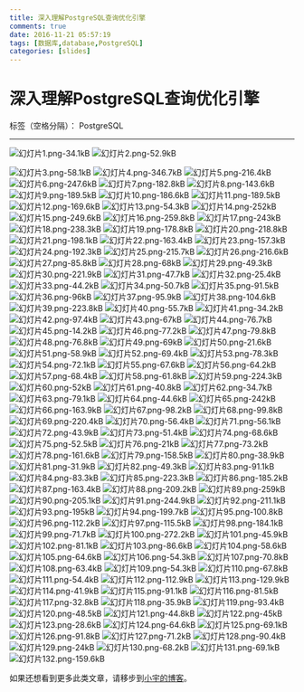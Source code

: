 ```yaml
---
title: 深入理解PostgreSQL查询优化引擎
comments: true
date: 2016-11-21 05:57:19
tags: [数据库,database,PostgreSQL]
categories: [slides]
---
```

# 深入理解PostgreSQL查询优化引擎

标签（空格分隔）： PostgreSQL

---


![幻灯片1.png-34.1kB][1]
![幻灯片2.png-52.9kB][3]
<!--more-->
![幻灯片3.png-58.1kB][4]
![幻灯片4.png-346.7kB][5]
![幻灯片5.png-216.4kB][6]
![幻灯片6.png-247.6kB][7]
![幻灯片7.png-182.8kB][8]
![幻灯片8.png-143.6kB][9]
![幻灯片9.png-189.5kB][10]
![幻灯片10.png-186.6kB][11]
![幻灯片11.png-189.5kB][12]
![幻灯片12.png-169.6kB][13]
![幻灯片13.png-54.3kB][14]
![幻灯片14.png-252kB][15]
![幻灯片15.png-249.6kB][16]
![幻灯片16.png-259.8kB][17]
![幻灯片17.png-243kB][18]
![幻灯片18.png-238.3kB][19]
![幻灯片19.png-178.8kB][20]
![幻灯片20.png-218.8kB][21]
![幻灯片21.png-198.1kB][22]
![幻灯片22.png-163.4kB][23]
![幻灯片23.png-157.3kB][24]
![幻灯片24.png-192.3kB][25]
![幻灯片25.png-215.7kB][26]
![幻灯片26.png-216.6kB][27]
![幻灯片27.png-85.8kB][28]
![幻灯片28.png-68kB][29]
![幻灯片29.png-49.3kB][30]
![幻灯片30.png-221.9kB][31]
![幻灯片31.png-47.7kB][32]
![幻灯片32.png-25.4kB][33]
![幻灯片33.png-44.2kB][34]
![幻灯片34.png-50.7kB][35]
![幻灯片35.png-91.5kB][36]
![幻灯片36.png-96kB][37]
![幻灯片37.png-95.9kB][38]
![幻灯片38.png-104.6kB][39]
![幻灯片39.png-223.8kB][40]
![幻灯片40.png-55.7kB][41]
![幻灯片41.png-34.2kB][42]
![幻灯片42.png-97.4kB][43]
![幻灯片43.png-67kB][44]
![幻灯片44.png-76.7kB][45]
![幻灯片45.png-14.2kB][46]
![幻灯片46.png-77.2kB][47]
![幻灯片47.png-79.8kB][48]
![幻灯片48.png-76.8kB][49]
![幻灯片49.png-69kB][50]
![幻灯片50.png-21.6kB][51]
![幻灯片51.png-58.9kB][52]
![幻灯片52.png-69.4kB][53]
![幻灯片53.png-78.3kB][54]
![幻灯片54.png-72.1kB][55]
![幻灯片55.png-67.6kB][56]
![幻灯片56.png-64.2kB][57]
![幻灯片57.png-68.4kB][58]
![幻灯片58.png-61.8kB][59]
![幻灯片59.png-224.3kB][60]
![幻灯片60.png-52kB][61]
![幻灯片61.png-40.8kB][62]
![幻灯片62.png-34.7kB][63]
![幻灯片63.png-79.1kB][64]
![幻灯片64.png-44.6kB][65]
![幻灯片65.png-242kB][66]
![幻灯片66.png-163.9kB][67]
![幻灯片67.png-98.2kB][68]
![幻灯片68.png-99.8kB][69]
![幻灯片69.png-220.4kB][70]
![幻灯片70.png-56.4kB][71]
![幻灯片71.png-56.1kB][72]
![幻灯片72.png-43.9kB][73]
![幻灯片73.png-51.4kB][74]
![幻灯片74.png-68.6kB][75]
![幻灯片75.png-52.5kB][76]
![幻灯片76.png-21kB][77]
![幻灯片77.png-73.2kB][78]
![幻灯片78.png-161.6kB][79]
![幻灯片79.png-158.5kB][80]
![幻灯片80.png-38.9kB][81]
![幻灯片81.png-31.9kB][82]
![幻灯片82.png-49.3kB][83]
![幻灯片83.png-91.1kB][84]
![幻灯片84.png-83.3kB][85]
![幻灯片85.png-223.3kB][86]
![幻灯片86.png-185.2kB][87]
![幻灯片87.png-163.4kB][88]
![幻灯片88.png-209.2kB][89]
![幻灯片89.png-259kB][90]
![幻灯片90.png-205.1kB][91]
![幻灯片91.png-244.9kB][92]
![幻灯片92.png-211.1kB][93]
![幻灯片93.png-195kB][94]
![幻灯片94.png-199.7kB][95]
![幻灯片95.png-100.8kB][96]
![幻灯片96.png-112.2kB][97]
![幻灯片97.png-115.5kB][98]
![幻灯片98.png-184.1kB][99]
![幻灯片99.png-71.7kB][100]
![幻灯片100.png-272.2kB][101]
![幻灯片101.png-45.9kB][102]
![幻灯片102.png-81.1kB][103]
![幻灯片103.png-86.6kB][104]
![幻灯片104.png-58.6kB][105]
![幻灯片105.png-64.6kB][106]
![幻灯片106.png-54.3kB][107]
![幻灯片107.png-70.8kB][108]
![幻灯片108.png-63.4kB][109]
![幻灯片109.png-54.3kB][110]
![幻灯片110.png-67.8kB][111]
![幻灯片111.png-54.4kB][112]
![幻灯片112.png-112.9kB][113]
![幻灯片113.png-129.9kB][114]
![幻灯片114.png-41.9kB][115]
![幻灯片115.png-91.1kB][116]
![幻灯片116.png-81.5kB][117]
![幻灯片117.png-32.8kB][118]
![幻灯片118.png-35.9kB][119]
![幻灯片119.png-93.4kB][120]
![幻灯片120.png-48.5kB][121]
![幻灯片121.png-44.8kB][122]
![幻灯片122.png-45kB][123]
![幻灯片123.png-28.6kB][124]
![幻灯片124.png-64.6kB][125]
![幻灯片125.png-69.1kB][126]
![幻灯片126.png-91.8kB][127]
![幻灯片127.png-71.2kB][128]
![幻灯片128.png-90.4kB][129]
![幻灯片129.png-24kB][130]
![幻灯片130.png-68.2kB][131]
![幻灯片131.png-69.1kB][132]
![幻灯片132.png-159.6kB][133]


  [1]: http://static.zybuluo.com/shenyuflying/jvqhy0z9ktshjd06tcvfifcm/%E5%B9%BB%E7%81%AF%E7%89%871.png
  [2]: http://static.zybuluo.com/shenyuflying/paz273e50wa24a7wkufstcp2/%E5%B9%BB%E7%81%AF%E7%89%872.png
  [3]: http://static.zybuluo.com/shenyuflying/q0yatpul7e0m3iiunk9j389t/%E5%B9%BB%E7%81%AF%E7%89%872.png
  [4]: http://static.zybuluo.com/shenyuflying/877ir8ozck08wdhd1h4t1rvi/%E5%B9%BB%E7%81%AF%E7%89%873.png
  [5]: http://static.zybuluo.com/shenyuflying/qe612v7qpadzo6ggqia7yahq/%E5%B9%BB%E7%81%AF%E7%89%874.png
  [6]: http://static.zybuluo.com/shenyuflying/s7omh9y4geeso8kk6sxzcype/%E5%B9%BB%E7%81%AF%E7%89%875.png
  [7]: http://static.zybuluo.com/shenyuflying/27ru82cqcgy7tvakzka78tmq/%E5%B9%BB%E7%81%AF%E7%89%876.png
  [8]: http://static.zybuluo.com/shenyuflying/3k5pmccouj6by0mjk5k00fu4/%E5%B9%BB%E7%81%AF%E7%89%877.png
  [9]: http://static.zybuluo.com/shenyuflying/pd11sv4ai1g6j080gde6w01l/%E5%B9%BB%E7%81%AF%E7%89%878.png
  [10]: http://static.zybuluo.com/shenyuflying/fh2x3tmnoweqlfh4a5bw4p9r/%E5%B9%BB%E7%81%AF%E7%89%879.png
  [11]: http://static.zybuluo.com/shenyuflying/gneunqz5i06l7wgyq38sy6ot/%E5%B9%BB%E7%81%AF%E7%89%8710.png
  [12]: http://static.zybuluo.com/shenyuflying/dvcz7gnogz1vn4ws2f0zdblw/%E5%B9%BB%E7%81%AF%E7%89%8711.png
  [13]: http://static.zybuluo.com/shenyuflying/c1axvfd3p7ykss8cpem96wdw/%E5%B9%BB%E7%81%AF%E7%89%8712.png
  [14]: http://static.zybuluo.com/shenyuflying/uteqki84bgyx1b4ij0ecm10f/%E5%B9%BB%E7%81%AF%E7%89%8713.png
  [15]: http://static.zybuluo.com/shenyuflying/nc50r7o51kp7i0560p83rjqy/%E5%B9%BB%E7%81%AF%E7%89%8714.png
  [16]: http://static.zybuluo.com/shenyuflying/ujt8bd94pm11gy103un86174/%E5%B9%BB%E7%81%AF%E7%89%8715.png
  [17]: http://static.zybuluo.com/shenyuflying/rfwsqz3td7rcohd62dxwnlbx/%E5%B9%BB%E7%81%AF%E7%89%8716.png
  [18]: http://static.zybuluo.com/shenyuflying/hlzx8jw3mg4vru8me9f20p25/%E5%B9%BB%E7%81%AF%E7%89%8717.png
  [19]: http://static.zybuluo.com/shenyuflying/igbaih7nd7n9j63gj75sfip6/%E5%B9%BB%E7%81%AF%E7%89%8718.png
  [20]: http://static.zybuluo.com/shenyuflying/dwrcbxwssvz9754fz780af1q/%E5%B9%BB%E7%81%AF%E7%89%8719.png
  [21]: http://static.zybuluo.com/shenyuflying/wvae67x2489j8zyr7svz5vmv/%E5%B9%BB%E7%81%AF%E7%89%8720.png
  [22]: http://static.zybuluo.com/shenyuflying/5p6jb3dfmdulbhpjpb6yd4iq/%E5%B9%BB%E7%81%AF%E7%89%8721.png
  [23]: http://static.zybuluo.com/shenyuflying/jzti5tc3oh4c15lt1xw2rvwn/%E5%B9%BB%E7%81%AF%E7%89%8722.png
  [24]: http://static.zybuluo.com/shenyuflying/b1dsgnl6btuqbxi87mfh6hxp/%E5%B9%BB%E7%81%AF%E7%89%8723.png
  [25]: http://static.zybuluo.com/shenyuflying/7qjwrridvj2377ni5kt7xjzq/%E5%B9%BB%E7%81%AF%E7%89%8724.png
  [26]: http://static.zybuluo.com/shenyuflying/4jlacvwjuhpq9jmay8ynp792/%E5%B9%BB%E7%81%AF%E7%89%8725.png
  [27]: http://static.zybuluo.com/shenyuflying/bvxwj9y7473g4ecjs2o1cqwy/%E5%B9%BB%E7%81%AF%E7%89%8726.png
  [28]: http://static.zybuluo.com/shenyuflying/ys2z3oqmnnbtj8y5n8zeihbo/%E5%B9%BB%E7%81%AF%E7%89%8727.png
  [29]: http://static.zybuluo.com/shenyuflying/nxdh607v7ilqm4s0h1g06g1j/%E5%B9%BB%E7%81%AF%E7%89%8728.png
  [30]: http://static.zybuluo.com/shenyuflying/gnkzpxs0qwqxaeyof6rdqrsn/%E5%B9%BB%E7%81%AF%E7%89%8729.png
  [31]: http://static.zybuluo.com/shenyuflying/e4mwg6j78nspoldnyxxhsesa/%E5%B9%BB%E7%81%AF%E7%89%8730.png
  [32]: http://static.zybuluo.com/shenyuflying/pxyvfup0wqa62zd0qe870trb/%E5%B9%BB%E7%81%AF%E7%89%8731.png
  [33]: http://static.zybuluo.com/shenyuflying/te79hytppmsdmjwvtt30bzm8/%E5%B9%BB%E7%81%AF%E7%89%8732.png
  [34]: http://static.zybuluo.com/shenyuflying/6nfsluzqw842bz7mzsepiak8/%E5%B9%BB%E7%81%AF%E7%89%8733.png
  [35]: http://static.zybuluo.com/shenyuflying/mofyhkdecnu2hqmqghij9euu/%E5%B9%BB%E7%81%AF%E7%89%8734.png
  [36]: http://static.zybuluo.com/shenyuflying/vx130whs4kxw41wlp7fam4v9/%E5%B9%BB%E7%81%AF%E7%89%8735.png
  [37]: http://static.zybuluo.com/shenyuflying/tg2wmoqqlab9z4ewf91o1f4a/%E5%B9%BB%E7%81%AF%E7%89%8736.png
  [38]: http://static.zybuluo.com/shenyuflying/57ncsasqxb490r5pob5zxppb/%E5%B9%BB%E7%81%AF%E7%89%8737.png
  [39]: http://static.zybuluo.com/shenyuflying/81c4038o58eqleqxn788verr/%E5%B9%BB%E7%81%AF%E7%89%8738.png
  [40]: http://static.zybuluo.com/shenyuflying/rs1e3zr2kqa6van4eh0mrpyr/%E5%B9%BB%E7%81%AF%E7%89%8739.png
  [41]: http://static.zybuluo.com/shenyuflying/8ih0p2q9o4oldl6densuoj5f/%E5%B9%BB%E7%81%AF%E7%89%8740.png
  [42]: http://static.zybuluo.com/shenyuflying/7nkuifedh2k5qedxu5vfax9z/%E5%B9%BB%E7%81%AF%E7%89%8741.png
  [43]: http://static.zybuluo.com/shenyuflying/pse5xe03kr9exunswbf3l3h2/%E5%B9%BB%E7%81%AF%E7%89%8742.png
  [44]: http://static.zybuluo.com/shenyuflying/flzy8k79q578humvjx24yyiv/%E5%B9%BB%E7%81%AF%E7%89%8743.png
  [45]: http://static.zybuluo.com/shenyuflying/vtu7pkhkyoaqb65y7wnjmsbt/%E5%B9%BB%E7%81%AF%E7%89%8744.png
  [46]: http://static.zybuluo.com/shenyuflying/gbbm3k631ubdckxb80zkn8fz/%E5%B9%BB%E7%81%AF%E7%89%8745.png
  [47]: http://static.zybuluo.com/shenyuflying/su06h9vnli6y0zk05p363gcw/%E5%B9%BB%E7%81%AF%E7%89%8746.png
  [48]: http://static.zybuluo.com/shenyuflying/znrhw1ffxnf9e8cb6ro8xuwr/%E5%B9%BB%E7%81%AF%E7%89%8747.png
  [49]: http://static.zybuluo.com/shenyuflying/1y2r4io219t5fenuqrydr10e/%E5%B9%BB%E7%81%AF%E7%89%8748.png
  [50]: http://static.zybuluo.com/shenyuflying/ht513ei7a83t37d75h18443x/%E5%B9%BB%E7%81%AF%E7%89%8749.png
  [51]: http://static.zybuluo.com/shenyuflying/z1mabaka4uoln6c66582cg09/%E5%B9%BB%E7%81%AF%E7%89%8750.png
  [52]: http://static.zybuluo.com/shenyuflying/nhyk7drut2ow12as11589zis/%E5%B9%BB%E7%81%AF%E7%89%8751.png
  [53]: http://static.zybuluo.com/shenyuflying/kxn8p2rt1df2vhnfetgp5egd/%E5%B9%BB%E7%81%AF%E7%89%8752.png
  [54]: http://static.zybuluo.com/shenyuflying/mdnn58l0he99pds8z4zgs5ag/%E5%B9%BB%E7%81%AF%E7%89%8753.png
  [55]: http://static.zybuluo.com/shenyuflying/hnzvkgnfxzfonq9t7kin83io/%E5%B9%BB%E7%81%AF%E7%89%8754.png
  [56]: http://static.zybuluo.com/shenyuflying/360eexwape2q8ou1nwmv69jv/%E5%B9%BB%E7%81%AF%E7%89%8755.png
  [57]: http://static.zybuluo.com/shenyuflying/4o1bqsibwpfuzdewjsfguzsr/%E5%B9%BB%E7%81%AF%E7%89%8756.png
  [58]: http://static.zybuluo.com/shenyuflying/9murlz88jqywuw1hpwwzqnci/%E5%B9%BB%E7%81%AF%E7%89%8757.png
  [59]: http://static.zybuluo.com/shenyuflying/35ts93z58d5qgbxtal7v270b/%E5%B9%BB%E7%81%AF%E7%89%8758.png
  [60]: http://static.zybuluo.com/shenyuflying/u8snipur77lrvng9vqi0ol2w/%E5%B9%BB%E7%81%AF%E7%89%8759.png
  [61]: http://static.zybuluo.com/shenyuflying/l7x3b6cfa85z8renc7pfxbkw/%E5%B9%BB%E7%81%AF%E7%89%8760.png
  [62]: http://static.zybuluo.com/shenyuflying/y1x8b9drzne1btvpimgkjei9/%E5%B9%BB%E7%81%AF%E7%89%8761.png
  [63]: http://static.zybuluo.com/shenyuflying/gwacllvn1lcbh4uhaueiwjcf/%E5%B9%BB%E7%81%AF%E7%89%8762.png
  [64]: http://static.zybuluo.com/shenyuflying/qgv53tnut3enag48myneimn2/%E5%B9%BB%E7%81%AF%E7%89%8763.png
  [65]: http://static.zybuluo.com/shenyuflying/nf060s84rc3uont4ox6oxu8c/%E5%B9%BB%E7%81%AF%E7%89%8764.png
  [66]: http://static.zybuluo.com/shenyuflying/xwduo2m4xjggs7asddjdltmd/%E5%B9%BB%E7%81%AF%E7%89%8765.png
  [67]: http://static.zybuluo.com/shenyuflying/3n61zrj48mfybb7o8w6luqsr/%E5%B9%BB%E7%81%AF%E7%89%8766.png
  [68]: http://static.zybuluo.com/shenyuflying/4b4wpceng3if8w8jr4d13qpm/%E5%B9%BB%E7%81%AF%E7%89%8767.png
  [69]: http://static.zybuluo.com/shenyuflying/qh5mit4aluzj1vbu497r60rs/%E5%B9%BB%E7%81%AF%E7%89%8768.png
  [70]: http://static.zybuluo.com/shenyuflying/wd7q0nglu2m1gmqgylsputns/%E5%B9%BB%E7%81%AF%E7%89%8769.png
  [71]: http://static.zybuluo.com/shenyuflying/409tzkelzihcviagdhf3fkgx/%E5%B9%BB%E7%81%AF%E7%89%8770.png
  [72]: http://static.zybuluo.com/shenyuflying/c16k53hrvhrm7yh3s344a2dv/%E5%B9%BB%E7%81%AF%E7%89%8771.png
  [73]: http://static.zybuluo.com/shenyuflying/hp526n29ruvxasd15eey3a1l/%E5%B9%BB%E7%81%AF%E7%89%8772.png
  [74]: http://static.zybuluo.com/shenyuflying/mprs2s2ikgwu1m36xohw6wno/%E5%B9%BB%E7%81%AF%E7%89%8773.png
  [75]: http://static.zybuluo.com/shenyuflying/2dpfj20alz4j2uzlleu4bv81/%E5%B9%BB%E7%81%AF%E7%89%8774.png
  [76]: http://static.zybuluo.com/shenyuflying/11mxiix7u4splqpu6klczboa/%E5%B9%BB%E7%81%AF%E7%89%8775.png
  [77]: http://static.zybuluo.com/shenyuflying/ytj6q5vyrx143677wxq5t8o3/%E5%B9%BB%E7%81%AF%E7%89%8776.png
  [78]: http://static.zybuluo.com/shenyuflying/0x9wqoen87y9c2n2p9184iv8/%E5%B9%BB%E7%81%AF%E7%89%8777.png
  [79]: http://static.zybuluo.com/shenyuflying/7cnca1ykcslxwryh1uq6j34x/%E5%B9%BB%E7%81%AF%E7%89%8778.png
  [80]: http://static.zybuluo.com/shenyuflying/df3arrsao690srl48se8fkvx/%E5%B9%BB%E7%81%AF%E7%89%8779.png
  [81]: http://static.zybuluo.com/shenyuflying/gus683r55tvedbxlfd78so6m/%E5%B9%BB%E7%81%AF%E7%89%8780.png
  [82]: http://static.zybuluo.com/shenyuflying/5qgel78m9ca40bz7xy54hdak/%E5%B9%BB%E7%81%AF%E7%89%8781.png
  [83]: http://static.zybuluo.com/shenyuflying/2h35ocsc3u18q6qp60058x2m/%E5%B9%BB%E7%81%AF%E7%89%8782.png
  [84]: http://static.zybuluo.com/shenyuflying/i9q1lw0n0k90yyuwnek415hl/%E5%B9%BB%E7%81%AF%E7%89%8783.png
  [85]: http://static.zybuluo.com/shenyuflying/fp1yx59w46i1lp4fqt84dwdp/%E5%B9%BB%E7%81%AF%E7%89%8784.png
  [86]: http://static.zybuluo.com/shenyuflying/v8dmkit14lwm2b5nmyrmjmv1/%E5%B9%BB%E7%81%AF%E7%89%8785.png
  [87]: http://static.zybuluo.com/shenyuflying/aemdqnnhkeaul335c3whk16q/%E5%B9%BB%E7%81%AF%E7%89%8786.png
  [88]: http://static.zybuluo.com/shenyuflying/xr7054hjbfjc053fkryvmqxb/%E5%B9%BB%E7%81%AF%E7%89%8787.png
  [89]: http://static.zybuluo.com/shenyuflying/oz3mn1dyhtlqc9bikzsv2k70/%E5%B9%BB%E7%81%AF%E7%89%8788.png
  [90]: http://static.zybuluo.com/shenyuflying/e0xmpsqxtiik74yaxbuj2wsk/%E5%B9%BB%E7%81%AF%E7%89%8789.png
  [91]: http://static.zybuluo.com/shenyuflying/ej8ebpp4jwrw053lbzq061id/%E5%B9%BB%E7%81%AF%E7%89%8790.png
  [92]: http://static.zybuluo.com/shenyuflying/xk4ph7a9skq4oxk2a59tz9fb/%E5%B9%BB%E7%81%AF%E7%89%8791.png
  [93]: http://static.zybuluo.com/shenyuflying/g7muhvmx4z6n1wjx9yi5gy6d/%E5%B9%BB%E7%81%AF%E7%89%8792.png
  [94]: http://static.zybuluo.com/shenyuflying/m9xl9ve6qtry3szujmxybqb8/%E5%B9%BB%E7%81%AF%E7%89%8793.png
  [95]: http://static.zybuluo.com/shenyuflying/3kcsab5omgknjkokkgwj4rc3/%E5%B9%BB%E7%81%AF%E7%89%8794.png
  [96]: http://static.zybuluo.com/shenyuflying/pfqbtwgj0sq7jvr759ar23bo/%E5%B9%BB%E7%81%AF%E7%89%8795.png
  [97]: http://static.zybuluo.com/shenyuflying/p9psbbti0h8o8btjrn4hpnkz/%E5%B9%BB%E7%81%AF%E7%89%8796.png
  [98]: http://static.zybuluo.com/shenyuflying/khvv6ghh6cn36gic0xc63efh/%E5%B9%BB%E7%81%AF%E7%89%8797.png
  [99]: http://static.zybuluo.com/shenyuflying/qkgwtzbduin4tht0jdhpc2kz/%E5%B9%BB%E7%81%AF%E7%89%8798.png
  [100]: http://static.zybuluo.com/shenyuflying/a5eshwuv7t5vga617x3dtbrk/%E5%B9%BB%E7%81%AF%E7%89%8799.png
  [101]: http://static.zybuluo.com/shenyuflying/n26zwzezh8awl6m3eb3vvx3w/%E5%B9%BB%E7%81%AF%E7%89%87100.png
  [102]: http://static.zybuluo.com/shenyuflying/3upj4w83x5c5rg317g94bfy2/%E5%B9%BB%E7%81%AF%E7%89%87101.png
  [103]: http://static.zybuluo.com/shenyuflying/y1zcms1bcwt6r9xyknb4nq3h/%E5%B9%BB%E7%81%AF%E7%89%87102.png
  [104]: http://static.zybuluo.com/shenyuflying/167vpcyqp07hv2oacuddql7v/%E5%B9%BB%E7%81%AF%E7%89%87103.png
  [105]: http://static.zybuluo.com/shenyuflying/iluowtgt8asx3ctsvxtcah71/%E5%B9%BB%E7%81%AF%E7%89%87104.png
  [106]: http://static.zybuluo.com/shenyuflying/nr8rtqjxfslnqfgexjnype2p/%E5%B9%BB%E7%81%AF%E7%89%87105.png
  [107]: http://static.zybuluo.com/shenyuflying/vyzrzl9ko7ca0o7ytquw98n0/%E5%B9%BB%E7%81%AF%E7%89%87106.png
  [108]: http://static.zybuluo.com/shenyuflying/wiz9otduyj5hsysewexfnhxs/%E5%B9%BB%E7%81%AF%E7%89%87107.png
  [109]: http://static.zybuluo.com/shenyuflying/jbz0wy39z57vgmn5dfvlil1i/%E5%B9%BB%E7%81%AF%E7%89%87108.png
  [110]: http://static.zybuluo.com/shenyuflying/jaqx0o42vnufwcl1c84n7vo6/%E5%B9%BB%E7%81%AF%E7%89%87109.png
  [111]: http://static.zybuluo.com/shenyuflying/6u1qr6u3j1kbv62tkhxfn6yi/%E5%B9%BB%E7%81%AF%E7%89%87110.png
  [112]: http://static.zybuluo.com/shenyuflying/yzffpxdo6whue2b164werzsf/%E5%B9%BB%E7%81%AF%E7%89%87111.png
  [113]: http://static.zybuluo.com/shenyuflying/gjdtbswznp4tafizuwednof6/%E5%B9%BB%E7%81%AF%E7%89%87112.png
  [114]: http://static.zybuluo.com/shenyuflying/6o5w5xmlw2ed184li1iykudj/%E5%B9%BB%E7%81%AF%E7%89%87113.png
  [115]: http://static.zybuluo.com/shenyuflying/3apj0aygsidvimwpaj9cq7gc/%E5%B9%BB%E7%81%AF%E7%89%87114.png
  [116]: http://static.zybuluo.com/shenyuflying/21gyp0qj0vgrzbsq7436f422/%E5%B9%BB%E7%81%AF%E7%89%87115.png
  [117]: http://static.zybuluo.com/shenyuflying/abc10eorugjv7l4m5gq7kikh/%E5%B9%BB%E7%81%AF%E7%89%87116.png
  [118]: http://static.zybuluo.com/shenyuflying/iojsb394gtwieijx1dsekec3/%E5%B9%BB%E7%81%AF%E7%89%87117.png
  [119]: http://static.zybuluo.com/shenyuflying/x0togse9i38ayyd8c2yqrzim/%E5%B9%BB%E7%81%AF%E7%89%87118.png
  [120]: http://static.zybuluo.com/shenyuflying/ucdfglbmme8lg1j5ps3smzrk/%E5%B9%BB%E7%81%AF%E7%89%87119.png
  [121]: http://static.zybuluo.com/shenyuflying/odgupuxghwsf7qduvflamlc9/%E5%B9%BB%E7%81%AF%E7%89%87120.png
  [122]: http://static.zybuluo.com/shenyuflying/b77bq3stjazqdzhsrlv7304r/%E5%B9%BB%E7%81%AF%E7%89%87121.png
  [123]: http://static.zybuluo.com/shenyuflying/s8llwdix3qb8ob3hk1e13zne/%E5%B9%BB%E7%81%AF%E7%89%87122.png
  [124]: http://static.zybuluo.com/shenyuflying/5dyvc1gqi5dxjjchqskaxm8j/%E5%B9%BB%E7%81%AF%E7%89%87123.png
  [125]: http://static.zybuluo.com/shenyuflying/kb18vlepn7ju2u1fuia0cvup/%E5%B9%BB%E7%81%AF%E7%89%87124.png
  [126]: http://static.zybuluo.com/shenyuflying/oooaepc7tcjtnfoa0g2829sy/%E5%B9%BB%E7%81%AF%E7%89%87125.png
  [127]: http://static.zybuluo.com/shenyuflying/qy2a9n2l8khxs6dkpgv9vi5s/%E5%B9%BB%E7%81%AF%E7%89%87126.png
  [128]: http://static.zybuluo.com/shenyuflying/dtcraj9vyni70brtmkjf5dq2/%E5%B9%BB%E7%81%AF%E7%89%87127.png
  [129]: http://static.zybuluo.com/shenyuflying/75xuv344u4fa9lsi5z2fn38c/%E5%B9%BB%E7%81%AF%E7%89%87128.png
  [130]: http://static.zybuluo.com/shenyuflying/661bdfwt36u8vqdn1da1398h/%E5%B9%BB%E7%81%AF%E7%89%87129.png
  [131]: http://static.zybuluo.com/shenyuflying/3w802htroi2mommj7rdbvivz/%E5%B9%BB%E7%81%AF%E7%89%87130.png
  [132]: http://static.zybuluo.com/shenyuflying/305s04uipunyrsao4dimthkp/%E5%B9%BB%E7%81%AF%E7%89%87131.png
  [133]: http://static.zybuluo.com/shenyuflying/8u4j1sutgx9ic1smxebfxu45/%E5%B9%BB%E7%81%AF%E7%89%87132.png



如果还想看到更多此类文章，请移步到[小宇的博客](http://shenyu.wiki)。
